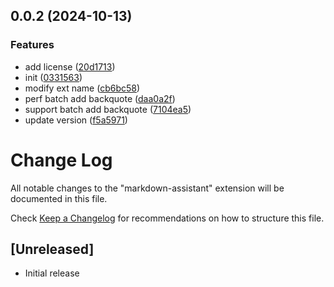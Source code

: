 ## 0.0.2 (2024-10-13)


### Features

* add license ([20d1713](https://github.com/lyx-jay/easy-markdown/commit/20d17139e85781ed57aa8700e40b9fee67af994f))
* init ([0331563](https://github.com/lyx-jay/easy-markdown/commit/0331563502504be31bc9def40ee10cbf86a88ee7))
* modify ext name ([cb6bc58](https://github.com/lyx-jay/easy-markdown/commit/cb6bc5842429bb2a62f11e756feecc62aa5c5ef4))
* perf batch add backquote ([daa0a2f](https://github.com/lyx-jay/easy-markdown/commit/daa0a2f810b00a31d5a0602c8397e20eb9a5e70e))
* support batch add backquote ([7104ea5](https://github.com/lyx-jay/easy-markdown/commit/7104ea541fa455d7716f40c67b93456c60a273a0))
* update version ([f5a5971](https://github.com/lyx-jay/easy-markdown/commit/f5a5971bdc41568a8f977fde2e8f6523f729b9b1))



# Change Log

All notable changes to the "markdown-assistant" extension will be documented in this file.

Check [Keep a Changelog](http://keepachangelog.com/) for recommendations on how to structure this file.

## [Unreleased]

- Initial release